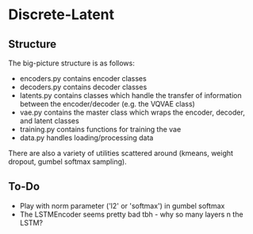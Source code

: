 # Discrete-Latent

## Structure

The big-picture structure is as follows:
- encoders.py contains encoder classes
- decoders.py contains decoder classes
- latents.py contains classes which handle the transfer of 
information between the encoder/decoder (e.g. the VQVAE class)
- vae.py contains the master class which wraps the encoder,
decoder, and latent classes
- training.py contains functions for training the vae
- data.py handles loading/processing data

There are also a variety of utilities scattered around (kmeans, weight dropout, gumbel softmax sampling).

## To-Do

- Play with norm parameter ('l2' or 'softmax') in gumbel softmax
- The LSTMEncoder seems pretty bad tbh - why so many layers n the LSTM?